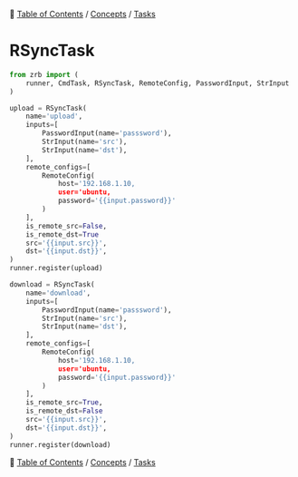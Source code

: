 🔖 [Table of Contents](../../README.md) / [Concepts](../README.md) / [Tasks](README.md)

# RSyncTask

```python
from zrb import (
    runner, CmdTask, RSyncTask, RemoteConfig, PasswordInput, StrInput
)

upload = RSyncTask(
    name='upload',
    inputs=[
        PasswordInput(name='passsword'),
        StrInput(name='src'),
        StrInput(name='dst'),
    ],
    remote_configs=[
        RemoteConfig(
            host='192.168.1.10,
            user='ubuntu,
            password='{{input.password}}'
        )
    ],
    is_remote_src=False,
    is_remote_dst=True
    src='{{input.src}}',
    dst='{{input.dst}}',
)
runner.register(upload)

download = RSyncTask(
    name='download',
    inputs=[
        PasswordInput(name='passsword'),
        StrInput(name='src'),
        StrInput(name='dst'),
    ],
    remote_configs=[
        RemoteConfig(
            host='192.168.1.10,
            user='ubuntu,
            password='{{input.password}}'
        )
    ],
    is_remote_src=True,
    is_remote_dst=False
    src='{{input.src}}',
    dst='{{input.dst}}',
)
runner.register(download)
```

🔖 [Table of Contents](../../README.md) / [Concepts](../README.md) / [Tasks](README.md)
